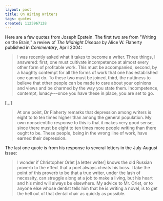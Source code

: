 ```yaml
---
layout: post
title: On Hiring Writers
tags: quotes
created: 1125967128
---
```

Here are a few quotes from Joseph Epstein.  The first two are from "Writing on the Brain," a review of _The Midnight Disease_ by Alice W. Flaherty published in _Commentary_, April 2004:

> I was recently asked what it takes to become a writer.  Three things, I answered: first, one must cultivate incompetence at almost every other form of profitable work.  This must be accompanied, second, by a haughty contempt for all the forms of work that one has established one cannot do.  To these two must be joined, third, the nuttiness to believe that other people can be made to care about your opinions and views and be charmed by the way you state them.  Incompetence, contempt, lunacy---once you have these in place, you are set to go.

[...]

> At one point, Dr Flaherty remarks that depression among writers is eight to to ten times higher than among the general population.  My own nonscientific response to this is that it makes very good sense, since there must be eight to ten times more people writing than there ought to be.  These people, being in the wrong line of work, have earned their depression.

The last one quote is from his response to several letters in the July-August issue:

> I wonder if Christopher Orlet [a letter writer] knows the old Russian proverb to the effect that a poet always cheats his boss.  I take the point of this proverb to be that a true writer, under the lash of necessity, can struggle along at a job to make a living, but his heart and his mind will always be elsewhere.  My advice to Mr. Orlet, or to anyone else whose dentist tells him that he is writing a novel, is to get the hell out of that dental chair as quickly as possible.

